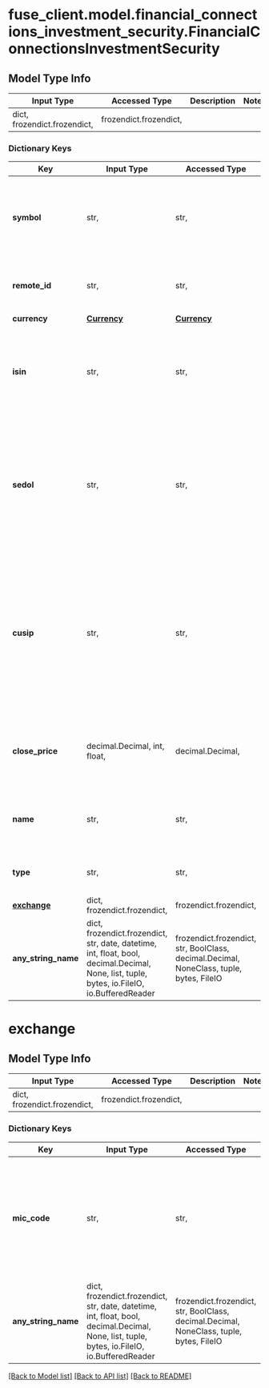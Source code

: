 # fuse_client.model.financial_connections_investment_security.FinancialConnectionsInvestmentSecurity

## Model Type Info
Input Type | Accessed Type | Description | Notes
------------ | ------------- | ------------- | -------------
dict, frozendict.frozendict,  | frozendict.frozendict,  |  | 

### Dictionary Keys
Key | Input Type | Accessed Type | Description | Notes
------------ | ------------- | ------------- | ------------- | -------------
**symbol** | str,  | str,  | The trading symbol for publicly traded securities, or a short identifier if available. | 
**remote_id** | str,  | str,  | Remote Id of the security, ie Plaid or Snaptrade security id | 
**currency** | [**Currency**](Currency.md) | [**Currency**](Currency.md) |  | 
**isin** | str,  | str,  | The International Securities Identification Number (ISIN) uniquely identifies the security. | [optional] 
**sedol** | str,  | str,  | The Stock Exchange Daily Official List (SEDOL) code uniquely identifies the security, primarily used in the United Kingdom and Ireland. | [optional] 
**cusip** | str,  | str,  | The Committee on Uniform Securities Identification Procedures (CUSIP) number uniquely identifies the security, primarily used in the United States and Canada. | [optional] 
**close_price** | decimal.Decimal, int, float,  | decimal.Decimal,  | The closing price of the security at the end of the most recent trading day. | [optional] 
**name** | str,  | str,  | A descriptive name for the security, suitable for display. | [optional] 
**type** | str,  | str,  | The type of security (e.g., equity, mutual fund) | [optional] 
**[exchange](#exchange)** | dict, frozendict.frozendict,  | frozendict.frozendict,  |  | [optional] 
**any_string_name** | dict, frozendict.frozendict, str, date, datetime, int, float, bool, decimal.Decimal, None, list, tuple, bytes, io.FileIO, io.BufferedReader | frozendict.frozendict, str, BoolClass, decimal.Decimal, NoneClass, tuple, bytes, FileIO | any string name can be used but the value must be the correct type | [optional]

# exchange

## Model Type Info
Input Type | Accessed Type | Description | Notes
------------ | ------------- | ------------- | -------------
dict, frozendict.frozendict,  | frozendict.frozendict,  |  | 

### Dictionary Keys
Key | Input Type | Accessed Type | Description | Notes
------------ | ------------- | ------------- | ------------- | -------------
**mic_code** | str,  | str,  | The Market Identifier Code (MIC) associated with the specific financial market or exchange where the security is traded. | [optional] 
**any_string_name** | dict, frozendict.frozendict, str, date, datetime, int, float, bool, decimal.Decimal, None, list, tuple, bytes, io.FileIO, io.BufferedReader | frozendict.frozendict, str, BoolClass, decimal.Decimal, NoneClass, tuple, bytes, FileIO | any string name can be used but the value must be the correct type | [optional]

[[Back to Model list]](../../README.md#documentation-for-models) [[Back to API list]](../../README.md#documentation-for-api-endpoints) [[Back to README]](../../README.md)

